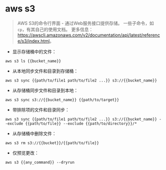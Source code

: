 # aws s3

> AWS S3的命令行界面 - 通过Web服务接口提供存储。
> 一些子命令，如`cp`，有其自己的使用文档。
> 更多信息：<https://awscli.amazonaws.com/v2/documentation/api/latest/reference/s3/index.html>。

- 显示存储桶中的文件：

`aws s3 ls {{bucket_name}}`

- 从本地同步文件和目录到存储桶：

`aws s3 sync {{path/to/file1 path/to/file2 ...}} s3://{{bucket_name}}`

- 从存储桶同步文件和目录到本地：

`aws s3 sync s3://{{bucket_name}} {{path/to/target}}`

- 带排除项的文件和目录同步：

`aws s3 sync {{path/to/file1 path/to/file2 ...}} s3://{{bucket_name}} --exclude {{path/to/file}} --exclude {{path/to/directory}}/*`

- 从存储桶中删除文件：

`aws s3 rm s3://{{bucket}}/{{path/to/file}}`

- 仅预览更改：

`aws s3 {{any_command}} --dryrun`